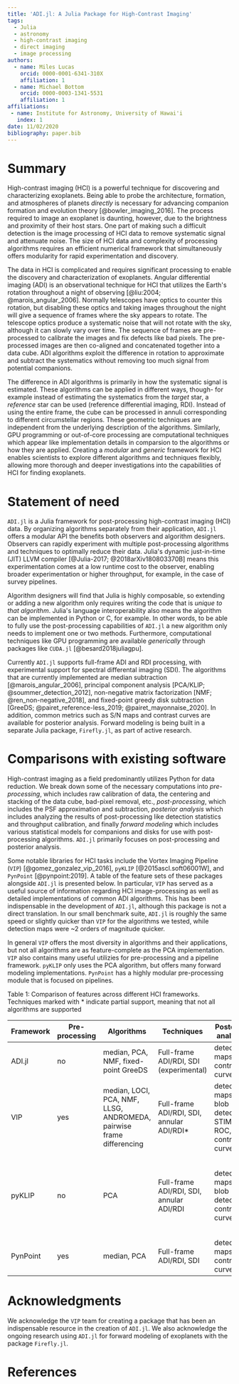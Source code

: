 ```yaml
---
title: 'ADI.jl: A Julia Package for High-Contrast Imaging'
tags:
  - Julia
  - astronomy
  - high-contrast imaging
  - direct imaging
  - image processing
authors:
  - name: Miles Lucas
    orcid: 0000-0001-6341-310X
    affiliation: 1
  - name: Michael Bottom
    orcid: 0000-0003-1341-5531
    affiliation: 1
affiliations:
 - name: Institute for Astronomy, University of Hawai'i
   index: 1
date: 11/02/2020
bibliography: paper.bib
---
```


# Summary

High-contrast imaging (HCI) is a powerful technique for discovering and characterizing exoplanets. Being able to probe the architecture, formation, and atmospheres of planets *directly* is necessary for advancing companion formation and evolution theory [@bowler_imaging_2016]. The process required to image an exoplanet is daunting, however, due to the brightness and proximity of their host stars. One part of making such a difficult detection is the image processing of HCI data to remove systematic signal and attenuate noise. The size of HCI data and complexity of processing algorithms requires an efficient numerical framework that simultaneously offers modularity for rapid experimentation and discovery.

The data in HCI is complicated and requires significant processing to enable the discovery and characterization of exoplanets. Angular differential imaging (ADI) is an observational technique for HCI that utilizes the Earth's rotation throughout a night of observing [@liu:2004; @marois_angular_2006]. Normally telescopes have optics to counter this rotation, but disabling these optics and taking images throughout the night will give a sequence of frames where the sky appears to rotate. The telescope optics produce a systematic noise that will not rotate with the sky, although it can slowly vary over time. The sequence of frames are pre-processed to calibrate the images and fix defects like bad pixels. The pre-processed images are then co-aligned and concatenated together into a data cube. ADI algorithms exploit the difference in rotation to approximate and subtract the systematics without removing too much signal from potential companions.

The difference in ADI algorithms is primarily in how the systematic signal is estimated. These algorithms can be applied in different ways, though- for example instead of estimating the systematics from the *target* star, a *reference* star can be used (reference differential imaging, RDI). Instead of using the entire frame, the cube can be processed in annuli corresponding to different circumstellar regions. These geometric techniques are independent from the underlying description of the algorithms. Similarly, GPU programming or out-of-core processing are computational techniques which appear like implementation details in comparsion to the algorithms or how they are applied. Creating a *modular* and *generic* framework for HCI enables scientists to explore different algorithms and techniques flexibly, allowing more thorough and deeper investigations into the capabilities of HCI for finding exoplanets.

# Statement of need

`ADI.jl` is a Julia framework for post-processing high-contrast imaging (HCI) data. By organizing algorithms separately from their application, `ADI.jl` offers a modular API the benefits both observers and algorithm designers. Observers can rapidly experiment with multiple post-processing algorithms and techniques to optimally reduce their data. Julia's dynamic just-in-time (JIT) LLVM compiler [@Julia-2017; @2018arXiv180803370B] means this experimentation comes at a low runtime cost to the observer, enabling broader experimentation or higher throughput, for example, in the case of survey pipelines.

Algorithm designers will find that Julia is highly composable, so extending or adding a new algorithm only requires writing the code that is *unique to that algorithm*. Julia's language interoperability also means the algorithm can be implemented in Python or C, for example. In other words, to be able to fully use the post-processing capabilities of `ADI.jl` a new algorithm only needs to implement one or two methods. Furthermore, computational techniques like GPU programming are available *generically* through packages like `CUDA.jl` [@besard2018juliagpu].

Currently `ADI.jl` supports full-frame ADI and RDI processing, with experimental support for spectral differental imaging (SDI). The algorithms that are currently implemented are median subtraction [@marois_angular_2006], principal component analysis [PCA/KLIP; @soummer_detection_2012], non-negative matrix factorization [NMF; @ren_non-negative_2018], and fixed-point greedy disk subtraction [GreeDS; @pairet_reference-less_2019; @pairet_mayonnaise_2020]. In addition, common metrics such as S/N maps and contrast curves are available for posterior analysis. Forward modeling is being built in a separate Julia package, `Firefly.jl`, as part of active research.

# Comparisons with existing software

High-contrast imaging as a field predominantly utilizes Python for data reduction. We break down some of the necessary computations into *pre-processing*, which includes raw calibration of data, the centering and stacking of the data cube, bad-pixel removal, etc., *post-processing*, which includes the PSF approximation and subtraction, *posterior analysis* which includes analyzing the results of post-processing like detection statistics and throughput calibration, and finally *forward modeling* which includes various statistical models for companions and disks for use with post-processing algorithms. `ADI.jl` primarily focuses on post-processing and posterior analysis.

Some notable libraries for HCI tasks include the Vortex Imaging Pipeline (`VIP`) [@gomez_gonzalez_vip_2016], `pyKLIP` [@2015ascl.soft06001W], and `PynPoint` [@pynpoint:2019]. A table of the feature sets of these packages alongside `ADI.jl` is presented below. In particular, `VIP` has served as a useful source of information regarding HCI image-processing as well as detailed implementations of common ADI algorithms. This has been indispensable in the development of `ADI.jl`, although this package is not a direct translation. In our small benchmark suite, `ADI.jl` is roughly the same speed or slightly quicker than `VIP` for the algorithms we tested, while detection maps were ~2 orders of magnitude quicker.

In general `VIP` offers the most diversity in algorithms and their applications, but not all algorithms are as feature-complete as the PCA implementation. `VIP` also contains many useful utilizies for pre-processing and a pipeline framework. `pyKLIP` only uses the PCA algorithm, but offers many forward modeling implementations. `PynPoint` has a highly modular pre-processing module that is focused on pipelines.


Table 1: Comparison of features across different HCI frameworks. Techniques marked with * indicate partial support, meaning that not all algorithms are supported

 Framework | Pre-processing | Algorithms | Techniques | Posterior analysis | Forward modeling
-|-|-|-|-|-
ADI.jl | no | median, PCA, NMF, fixed-point GreeDS | Full-frame ADI/RDI, SDI (experimental) | detection maps, contrast curve | no
VIP | yes | median, LOCI, PCA, NMF, LLSG, ANDROMEDA, pairwise frame differencing | Full-frame ADI/RDI, SDI, annular ADI/RDI* | detection maps, blob detection, STIM, ROC, contrast curve | NegFC
pyKLIP | no | PCA | Full-frame ADI/RDI, SDI, annular ADI/RDI | detection maps, blob detection, contrast curve | KLIP-FM, Planet Evidence, matched filter (FMMF), spectrum fitting, DiskFM
PynPoint | yes | median, PCA | Full-frame ADI/RDI, SDI | detection maps, contrast curve | no

# Acknowledgments

We acknowledge the `VIP` team for creating a package that has been an indispensable resource in the creation of `ADI.jl`. We also acknowledge the ongoing research using `ADI.jl` for forward modeling of exoplanets with the package `Firefly.jl`.

# References
